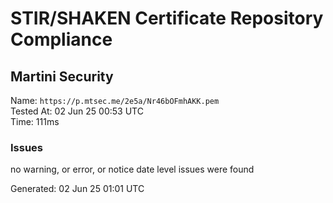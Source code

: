 # STIR/SHAKEN Certificate Repository Compliance

## Martini Security

Name: `https://p.mtsec.me/2e5a/Nr46bOFmhAKK.pem`\
Tested At: 02 Jun 25 00:53 UTC\
Time: 111ms

### Issues

no warning, or error, or notice date level issues were found

Generated: 02 Jun 25 01:01 UTC